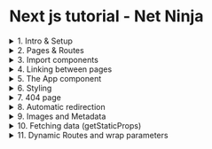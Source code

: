 # Next js tutorial - Net Ninja
<details>
<summary>1. Intro & Setup</summary>

- ```npx create-next-app app-name```
</details>

<details>
<summary>2. Pages & Routes</summary>

- Routing is done automatically by Next, mirroring the file structure in the project.
- Each page is a react component inside the ```pages``` folder.
- Subfolders also are mirrored as routes in the application.
- ```index.js``` files are the default page for any given route/subfolder.

</details>

<details>
<summary>3. Import components</summary>
  
- Import syntax is the same as React:

~~~jsx
import Component from "../components/Component"
~~~
</details>

<details>
<summary>4. Linking between pages</summary>

- Client-side navigation is done throught the ```Link``` component and it runs on the browser. Different pages are loaded via JavaScript, instead of HTTP requests, resulting in a much quicker loading time.

~~~jsx
import Link from "next/link"
<Link href="/about">
    <h1>About</h1>
</Link>
~~~

- ```href``` values in a ```Link``` component correspond to its route, which follow the routing rules as seen in [2].

- **Code-splitting & pre-fetching**: By default, Next code-splits the application, so that only the JavaScript needed for the current page is served from the server. You can see it in action at ```Inspect > Network```. At production, Next also will pre-fetch any code needed for the current page in the background, decreasing its loading time. See more at https://web.dev/route-prefetching-in-nextjs/.

</details>

<details>
<summary>5. The App component</summary>

- In ```_app.js```, the ```App``` component takes as an argument the corresponding component of the current page (located at the ```pages``` folder, as seen in [2]).

~~~jsx
// @ _app.js
export default function App({ Component, pageProps }) {
  return (<Component {...pageProps} />)
}
~~~

- **Tip: Adding a Layout to all pages**

~~~jsx
// @ Layout.js
export default function Layout({ children }) {
  return (<>
    <Navbar/>
    {children}
    <Footer/>
  </>)
}
~~~

~~~jsx
// @ _app.js
export default function App({ Component, pageProps }) {
  return (<Layout><Component {...pageProps} /></Layout>)
}
~~~

~~~jsx
// @ index.js || someotherpage.js
export default function HomeOrSomeOtherName() {
  return (<Stuff/>)
}
~~~
</details>

<details>
<summary>6. Styling</summary>

- ***Global style sheet:***

~~~jsx
// @ _app.js
import '@/styles/globals.css'

export default function App({ Component, pageProps }) {
  return <Component {...pageProps} />
}
~~~

- ***Regular imports***

~~~javascript
import 'folder/file.css'

export default function _() {
  return </>
}
~~~

- ***CSS modules***

A CSS Module is a CSS file in which all class names are scoped locally by default.
See more at https://github.com/css-modules/css-modules.

~~~css
/* @ folder1/Component.module.css */
Style1{...}
Style2{...}
Style3{...}
~~~

~~~jsx
// @ folder2/Component.js
import styles from "folder1/Component.module.css"
export default function Component (){
    return(<>
        <div ClassName={styles.Style1}>Style 1</div>
        <div ClassName={styles.Style2}>Style 2</div>
        <div ClassName={styles.Style3}>Style 3</div>
        </>)
}
~~~

Once the component is rendered, the corresponding HTML element's name mirrors the file structure, followed by a random suffix. This way, you can safely repeat naming conventions without generating conflict in the final CSS file.

~~~html
<!-- Rendered HTML -->
<div class="Component_Style1_1Ecsu"/>
<div class="Component_Style2_4kYos"/>
<div class="Component_Style3_8i0mq"/>
~~~

~~~css
/* Rendered CSS */
Component_Style1_1Ecsu{...}
Component_Style2_4kYos{...}
Component_Style3_8i0mq{...}
~~~

*(!) Pure elements cannot be targeted in module-based CSS. To target pure elements, you will need to use a global stylesheet or a regular import.*
</details>

<details>

<summary>7. 404 page</summary>

- At the ```/pages``` folder, add a file called ```404.js```. Next will handle it automatically.
</details>

<details>

<summary>8. Automatic redirection</summary>

~~~jsx
// @ 404.js
const NotFound = () => {
  const router = useRouter()
  useEffect(()=>{
    setTimeOut(() => {
      router.go(-1)
    },3000)
  },[])
  return(<>404</>)
}
export default NotFound
~~~
</details>

<details>
<summary>9. Images and Metadata</summary>

- Next's ```Image``` component is as a replacement for the ```img``` element. ```Image``` comes with automatic responsiveness and lazy loading 
(See more at https://dev.to/dephraiim/lazy-loading-images-in-nextjs-3am8).
- See more at
  - https://nextjs.org/docs/api-reference/next/image
  - https://dev.to/dephraiim/lazy-loading-images-in-nextjs-3am8
  - https://www.youtube.com/watch?v=8viWcH5bUE4

~~~jsx
import Image from 'next/image'
export default function Page(){
  return(
    <Image src="/image.png" width={10} height={10}/>
  )
}
~~~


- Metadata can be placed inside the ```Head``` component.

~~~jsx
import Head from 'next/head'
export default function Page(){
  return(<>
    <Head>
      <title>Page's title</title>
      <meta name="keywords" content="something"/>
    </Head>
  </>)
}
~~~

</details>

<details>
<summary>10. Fetching data (getStaticProps)</summary>

- JSON Placeholder: https://jsonplaceholder.typicode.com (free fake API for tests)

- ```useEffect``` could be used to fetch data into a component. However, it's prefered that the content be pre-rendered in the server, so that the template has data in it.

- If you export a function called ```getStaticProps``` (Static Site Generation) from a page, Next.js will pre-render this page at build time using the props returned by getStaticProps (https://nextjs.org/docs/basic-features/data-fetching/get-static-props).

~~~jsx
export const getStaticProps = async ()=>{
  const res = await fetch ("https://jsonplaceholder.typicode.com/users")
  const data = await res.json()
  return {
    props:{users:data}
  }
}

export default function Home({users}) {
  return (<>
    <div>
      {users.map(user=>(
        <div key={user.id}>{user.name}</div>
      ))}
    </div>
  </>)
}
~~~

</details>

<details>
<summary>11. Dynamic Routes and wrap parameters</summary>

- Since the routes mirror the file structure, next makes use of a square brackets syntax for its files (```[id].js```) to indicate that the route corresponds to a wrap parameter.

- Now, the ```Link``` component can be used for dynamic routing
~~~jsx
<Link href={"../users/"+{user.id}}>{user.name}}</Link>
// all routes in the form of "../users/{user.id}" will now be routed to the file [id].js. 
~~~

</details>
